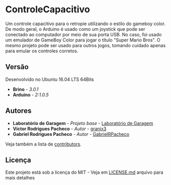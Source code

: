 # ControleCapacitivo
Um controle capacitivo para o retropie utilizando o estilo do gameboy color. De modo geral, o Arduino é usado como um joystick que pode ser conectado ao computador por meio de sua porta USB. No caso, foi usado um emulador de GameBoy Color para jogar o título "Super Mario Bros". O mesmo projeto pode ser usado para outros jogos, tomando cuidado apenas para emular os controles corretos.

## Versão
Desenvolvido no Ubuntu 16.04 LTS 64Bits
* **Brino** - *3.0.1*
* **Arduino** - *2:1.0.5*

## Autores

* **Laboratório de Garagem** - *Projeto base* - [Laboratório de Garagem](http://labdegaragem.com/profiles/blogs/tutorial-joystick-shield-arduino-uno-unojoy)
* **Víctor Rodrigues Pacheco** - *Autor* - [granix3](https://github.com/granix3)
* **Gabriel Rodrigues Pacheco** - *Autor* - [GabrielRPacheco](https://github.com/gabrielRPacheco)


Veja também a lista de [contributors](https://github.com/BrinoOficial/ControleCapacitivo/graphs/contributors).

## Licença

Este projeto está sob a licença do MIT - Veja em [LICENSE.md](LICENSE.md) arquivo para mais detalhes
